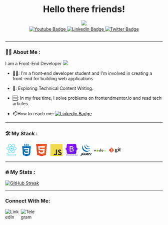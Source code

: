         
<div id="header" align="center">
          <h1>
    Hello there friends!
<!--       <img src="https://media.giphy.com/media/kReKcfrs1YoTmt2AQt/giphy.gif" width="30px"/> -->
  </h1>
  <img src="https://media.giphy.com/media/elrFAUtV7ZOH7TSPhF/giphy-downsized.gif" width="30px"/>
  <div id="badges">
     <a href="https://www.youtube.com/watch?v=dQw4w9WgXcQ">
    <img src="https://img.shields.io/badge/YouTube-red?style=for-the-badge&logo=youtube&logoColor=white" alt="Youtube Badge"/>
  </a>
  <a href="https://www.linkedin.com/in/egor-afanasew-252b3023b?lipi=urn%3Ali%3Apage%3Ad_flagship3_profile_view_base_contact_details%3Bh5g2%2FtPQRWWkiuVjVud7CQ%3D%3D">
    <img src="https://img.shields.io/badge/LinkedIn-blue?style=for-the-badge&logo=linkedin&logoColor=white" alt="LinkedIn Badge"/>
  </a>
   <a href="your-twitter-URL">
    <img src="https://img.shields.io/badge/Instagram-red?style=for-the-badge&logo=instagram&logoColor=white" alt="Twitter Badge"/>
  </a>
</div>
  <img src="https://komarev.com/ghpvc/?username=Egor011297&style=flat-square&color=blue" alt=""/>
</div>

        
---
        
### :man_technologist: About Me :
I am a Front-End Developer <img src="https://media.giphy.com/media/WUlplcMpOCEmTGBtBW/giphy.gif" width="30">

- 👨‍🎓: I'm a front-end developer student and I'm involved in creating a front-end for building web applications

- 📖: Exploring Technical Content Writing.

- 🆓: In my free time, I solve problems on frontendmentor.io and read tech articles.

- :mailbox:How to reach me: [![Linkedin Badge](https://img.shields.io/badge/-Linkedin-blue?style=flat&logo=Linkedin&logoColor=white)](https://www.linkedin.com/in/egor-afanasew-252b3023b?lipi=urn%3Ali%3Apage%3Ad_flagship3_profile_view_base_contact_details%3B1T8rYDPlRjazUt5UUQpZVA%3D%3D)

---

### :hammer_and_wrench: My Stack :

<div>
  <img src="https://github.com/devicons/devicon/blob/master/icons/react/react-original-wordmark.svg" title="React" alt="React" width="40" height="40"/>&nbsp;
  <img src="https://github.com/devicons/devicon/blob/master/icons/css3/css3-plain-wordmark.svg"  title="CSS3" alt="CSS" width="40" height="40"/>&nbsp;
  <img src="https://github.com/devicons/devicon/blob/master/icons/html5/html5-original.svg" title="HTML5" alt="HTML" width="40" height="40"/>&nbsp;
  <img src="https://github.com/devicons/devicon/blob/master/icons/javascript/javascript-original.svg" title="JavaScript" alt="JavaScript" width="40" height="40"/>&nbsp;
  <img src="https://github.com/devicons/devicon/blob/master/icons/bootstrap/bootstrap-original-wordmark.svg" title="bootstrap"  alt="bootstrap" width="40" height="40"/>&nbsp;
   <img src="https://github.com/devicons/devicon/blob/master/icons/jquery/jquery-original-wordmark.svg" title="jquery" **alt="jquery" width="40" height="40"/>
  <img src="https://github.com/devicons/devicon/blob/master/icons/nodejs/nodejs-original-wordmark.svg" title="NodeJS" alt="NodeJS" width="40" height="40"/>&nbsp;
  <img src="https://github.com/devicons/devicon/blob/master/icons/git/git-original-wordmark.svg" title="Git" **alt="Git" width="40" height="40"/>
</div>
    
---

### :fire: My Stats :

[![GitHub Streak](http://github-readme-streak-stats.herokuapp.com?user=Egor011297&theme=ayu-light)](https://git.io/streak-stats)

---

### Connect With Me: 

[<img align="left" alt="LinkedIn" src='https://cdn-icons-png.flaticon.com/512/145/145807.png' width = 50/>](https://www.linkedin.com/in/egor-afanasew-252b3023b?lipi=urn%3Ali%3Apage%3Ad_flagship3_profile_view_base_contact_details%3B1T8rYDPlRjazUt5UUQpZVA%3D%3D)


[<img align="left" alt="Telegram" src='https://cdn-icons.flaticon.com/png/512/3670/premium/3670070.png?token=exp=1653465082~hmac=062882e483524750ab76723c7196ad10' width = 50/>](https://t.me/afanasew1297)



